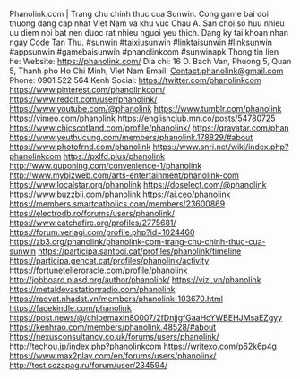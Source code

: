 Phanolink.com | Trang chu chinh thuc cua Sunwin. Cong game bai doi thuong dang cap nhat Viet Nam va khu vuc Chau A. San choi so huu nhieu uu diem noi bat nen duoc rat nhieu nguoi yeu thich. Dang ky tai khoan nhan ngay Code Tan Thu.
#sunwin #taixiusunwin #linktaisunwin #linksunwin #appsunwin #gamebaisunwin #phanolinkcom #sunwinapk
Thong tin lien he:
Website: https://phanolink.com/
Dia chi: 16 D. Bach Van, Phuong 5, Quan 5, Thanh pho Ho Chi Minh, Viet Nam
Email: Contact.phanolink@gmail.com
Phone: 0901 522 564
Kenh Social:
https://twitter.com/phanolinkcom
https://www.pinterest.com/phanolinkcom/
https://www.reddit.com/user/phanolink/
https://www.youtube.com/@phanolink
https://www.tumblr.com/phanolink
https://vimeo.com/phanolink
https://englishclub.mn.co/posts/54780725
https://www.chicscotland.com/profile/phanolink/
https://gravatar.com/phan
https://www.yeuthucung.com/members/phanolink.178829/#about
https://www.photofrnd.com/phanolink
https://www.snri.net/wiki/index.php?phanolinkcom
https://pxlfd.plus/phanolink
http://www.quponing.com/convenience-1/phanolink
http://www.mybizweb.com/arts-entertainment/phanolink-com
https://www.localstar.org/phanolink
https://doselect.com/@phanolink
https://www.buzzbii.com/phanolink
https://ai.ceo/phanolink
https://members.smartcatholics.com/members/23600869
https://electrodb.ro/forums/users/phanolink/
https://www.catchafire.org/profiles/2775681/
https://forum.veriagi.com/profile.php?id=1024460
https://zb3.org/phanolink/phanolink-com-trang-chu-chinh-thuc-cua-sunwin
https://participa.santboi.cat/profiles/phanolink/timeline
https://participa.gencat.cat/profiles/phanolink/activity
https://fortunetelleroracle.com/profile/phanolink
http://jobboard.piasd.org/author/phanolink/
https://vizi.vn/phanolink
https://metaldevastationradio.com/phanolink
https://raovat.nhadat.vn/members/phanolink-103670.html
https://facekindle.com/phanolink
https://post.news/@/chloemaxin80007/2fDnjjgfGaaHoYWBEHJMsaEZgyy
https://kenhrao.com/members/phanolink.48528/#about
https://nexusconsultancy.co.uk/forums/users/phanolink/
http://techou.jp/index.php?phanolinkcom
https://writexo.com/p62k6p4g
https://www.max2play.com/en/forums/users/phanolink/
http://test.sozapag.ru/forum/user/234594/